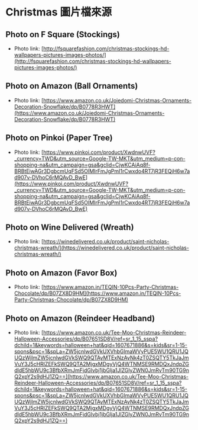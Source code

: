 # Christmas 圖片檔來源

## Photo on F Square (Stockings)
* Photo link: [http://fsquarefashion.com/christmas-stockings-hd-wallpapers-pictures-images-photos/](http://fsquarefashion.com/christmas-stockings-hd-wallpapers-pictures-images-photos/)

## Photo on Amazon (Ball Ornaments)
* Photo link:
[https://www.amazon.co.uk/Joiedomi-Christmas-Ornaments-Decoration-Snowflake/dp/B0778R3HWT](https://www.amazon.co.uk/Joiedomi-Christmas-Ornaments-Decoration-Snowflake/dp/B0778R3HWT)

## Photo on Pinkoi (Paper Tree)
* Photo link:
[https://www.pinkoi.com/product/XwdnwUVF?_currency=TWD&utm_source=Google-TW-MKT&utm_medium=p-con-shopping-na&utm_campaign=gsa&gclid=CjwKCAiAq8f-BRBtEiwAGr3DgbcmUqFSd5OIMIrFmJgPmI1rCwxdo4RT7jR3FEQjH6w7ad907v-DVhoC6rMQAvD_BwE](https://www.pinkoi.com/product/XwdnwUVF?_currency=TWD&utm_source=Google-TW-MKT&utm_medium=p-con-shopping-na&utm_campaign=gsa&gclid=CjwKCAiAq8f-BRBtEiwAGr3DgbcmUqFSd5OIMIrFmJgPmI1rCwxdo4RT7jR3FEQjH6w7ad907v-DVhoC6rMQAvD_BwE)

## Photo on Wine Delivered (Wreath)
* Photo link:
[https://winedelivered.co.uk/product/saint-nicholas-christmas-wreath/](https://winedelivered.co.uk/product/saint-nicholas-christmas-wreath/)

## Photo on Amazon (Favor Box)
* Photo link:
[https://www.amazon.in/TEQIN-10Pcs-Party-Christmas-Chocolate/dp/B07ZX8D9HM](https://www.amazon.in/TEQIN-10Pcs-Party-Christmas-Chocolate/dp/B07ZX8D9HM)

## Photo on Amazon (Reindeer Headband)
* Photo link:
[https://www.amazon.co.uk/Tee-Moo-Christmas-Reindeer-Halloween-Accessories/dp/B07651SD8V/ref=sr_1_15_sspa?dchild=1&keywords=halloween+hat&qid=1607671886&s=kids&sr=1-15-spons&psc=1&spLa=ZW5jcnlwdGVkUXVhbGlmaWVyPUE5WU1QRU1JQUQzWjImZW5jcnlwdGVkSWQ9QTAyMTExNzAyNk4zT0ZSQTY5TkJaJmVuY3J5cHRlZEFkSWQ9QTA2MjgxMDgyVjQ4WTNMSE9RMDQxJndpZGdldE5hbWU9c3BfbXRmJmFjdGlvbj1jbGlja1JlZGlyZWN0JmRvTm90TG9nQ2xpY2s9dHJ1ZQ==](https://www.amazon.co.uk/Tee-Moo-Christmas-Reindeer-Halloween-Accessories/dp/B07651SD8V/ref=sr_1_15_sspa?dchild=1&keywords=halloween+hat&qid=1607671886&s=kids&sr=1-15-spons&psc=1&spLa=ZW5jcnlwdGVkUXVhbGlmaWVyPUE5WU1QRU1JQUQzWjImZW5jcnlwdGVkSWQ9QTAyMTExNzAyNk4zT0ZSQTY5TkJaJmVuY3J5cHRlZEFkSWQ9QTA2MjgxMDgyVjQ4WTNMSE9RMDQxJndpZGdldE5hbWU9c3BfbXRmJmFjdGlvbj1jbGlja1JlZGlyZWN0JmRvTm90TG9nQ2xpY2s9dHJ1ZQ==)
